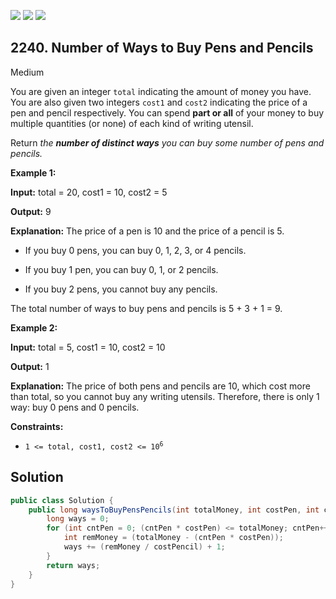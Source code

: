 [![](https://img.shields.io/github/stars/javadev/LeetCode-in-Java?label=Stars&style=flat-square)](https://github.com/javadev/LeetCode-in-Java)
[![](https://img.shields.io/github/forks/javadev/LeetCode-in-Java?label=Fork%20me%20on%20GitHub%20&style=flat-square)](https://github.com/javadev/LeetCode-in-Java/fork)
[![](https://img.shields.io/badge/-LeetCode%20in%20Kotlin-blue?style=flat-square)](https://github.com/javadev/LeetCode-in-Kotlin)

## 2240\. Number of Ways to Buy Pens and Pencils

Medium

You are given an integer `total` indicating the amount of money you have. You are also given two integers `cost1` and `cost2` indicating the price of a pen and pencil respectively. You can spend **part or all** of your money to buy multiple quantities (or none) of each kind of writing utensil.

Return _the **number of distinct ways** you can buy some number of pens and pencils._

**Example 1:**

**Input:** total = 20, cost1 = 10, cost2 = 5

**Output:** 9

**Explanation:** The price of a pen is 10 and the price of a pencil is 5. 

- If you buy 0 pens, you can buy 0, 1, 2, 3, or 4 pencils. 

- If you buy 1 pen, you can buy 0, 1, or 2 pencils. 

- If you buy 2 pens, you cannot buy any pencils. 
  
The total number of ways to buy pens and pencils is 5 + 3 + 1 = 9.

**Example 2:**

**Input:** total = 5, cost1 = 10, cost2 = 10

**Output:** 1

**Explanation:** The price of both pens and pencils are 10, which cost more than total, so you cannot buy any writing utensils. Therefore, there is only 1 way: buy 0 pens and 0 pencils.

**Constraints:**

*   <code>1 <= total, cost1, cost2 <= 10<sup>6</sup></code>

## Solution

```java
public class Solution {
    public long waysToBuyPensPencils(int totalMoney, int costPen, int costPencil) {
        long ways = 0;
        for (int cntPen = 0; (cntPen * costPen) <= totalMoney; cntPen++) {
            int remMoney = (totalMoney - (cntPen * costPen));
            ways += (remMoney / costPencil) + 1;
        }
        return ways;
    }
}
```